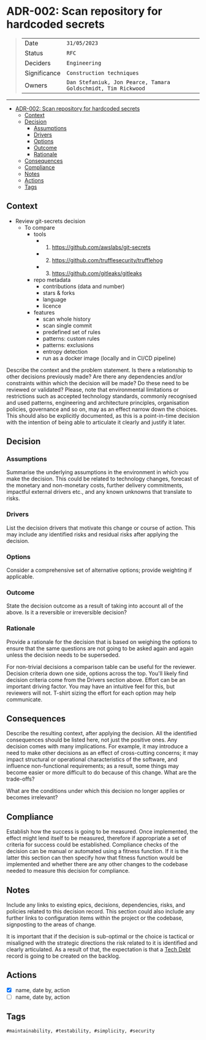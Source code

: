 # ADR-002: Scan repository for hardcoded secrets

>|              | |
>| ------------ | --- |
>| Date         | `31/05/2023` |
>| Status       | `RFC` |
>| Deciders     | `Engineering` |
>| Significance | `Construction techniques` |
>| Owners       | `Dan Stefaniuk, Jon Pearce, Tamara Goldschmidt, Tim Rickwood` |

---

- [ADR-002: Scan repository for hardcoded secrets](#adr-002-scan-repository-for-hardcoded-secrets)
  - [Context](#context)
  - [Decision](#decision)
    - [Assumptions](#assumptions)
    - [Drivers](#drivers)
    - [Options](#options)
    - [Outcome](#outcome)
    - [Rationale](#rationale)
  - [Consequences](#consequences)
  - [Compliance](#compliance)
  - [Notes](#notes)
  - [Actions](#actions)
  - [Tags](#tags)

## Context

- Review git-secrets decision
  - To compare
    - tools
      - 1. https://github.com/awslabs/git-secrets
      - 2. https://github.com/trufflesecurity/trufflehog
      - 3. https://github.com/gitleaks/gitleaks
    - repo metadata
      - contributions (data and number)
      - stars & forks
      - language
      - licence
    - features
      - scan whole history
      - scan single commit
      - predefined set of rules
      - patterns: custom rules
      - patterns: exclusions
      - entropy detection
      - run as a docker image (locally and in CI/CD pipeline)

Describe the context and the problem statement. Is there a relationship to other decisions previously made? Are there any dependencies and/or constraints within which the decision will be made? Do these need to be reviewed or validated? Please, note that environmental limitations or restrictions such as accepted technology standards, commonly recognised and used patterns, engineering and architecture principles, organisation policies, governance and so on, may as an effect narrow down the choices. This should also be explicitly documented, as this is a point-in-time decision with the intention of being able to articulate it clearly and justify it later.

## Decision

### Assumptions

Summarise the underlying assumptions in the environment in which you make the decision. This could be related to technology changes, forecast of the monetary and non-monetary costs, further delivery commitments, impactful external drivers etc., and any known unknowns that translate to risks.

### Drivers

List the decision drivers that motivate this change or course of action. This may include any identified risks and residual risks after applying the decision.

### Options

Consider a comprehensive set of alternative options; provide weighting if applicable.

### Outcome

State the decision outcome as a result of taking into account all of the above. Is it a reversible or irreversible decision?

### Rationale

Provide a rationale for the decision that is based on weighing the options to ensure that the same questions are not going to be asked again and again unless the decision needs to be superseded.

For non-trivial decisions a comparison table can be useful for the reviewer. Decision criteria down one side, options across the top. You'll likely find decision criteria come from the Drivers section above. Effort can be an important driving factor.  You may have an intuitive feel for this, but reviewers will not. T-shirt sizing the effort for each option may help communicate.

## Consequences

Describe the resulting context, after applying the decision. All the identified consequences should be listed here, not just the positive ones. Any decision comes with many implications. For example, it may introduce a need to make other decisions as an effect of cross-cutting concerns; it may impact structural or operational characteristics of the software, and influence non-functional requirements; as a result, some things may become easier or more difficult to do because of this change. What are the trade-offs?

What are the conditions under which this decision no longer applies or becomes irrelevant?

## Compliance

Establish how the success is going to be measured. Once implemented, the effect might lend itself to be measured, therefore if appropriate a set of criteria for success could be established. Compliance checks of the decision can be manual or automated using a fitness function. If it is the latter this section can then specify how that fitness function would be implemented and whether there are any other changes to the codebase needed to measure this decision for compliance.

## Notes

Include any links to existing epics, decisions, dependencies, risks, and policies related to this decision record. This section could also include any further links to configuration items within the project or the codebase, signposting to the areas of change.

It is important that if the decision is sub-optimal or the choice is tactical or misaligned with the strategic directions the risk related to it is identified and clearly articulated. As a result of that, the expectation is that a [Tech Debt](./tech-debt.md) record is going to be created on the backlog.

## Actions

- [x] name, date by, action
- [ ] name, date by, action

## Tags

`#maintainability, #testability, #simplicity, #security`
